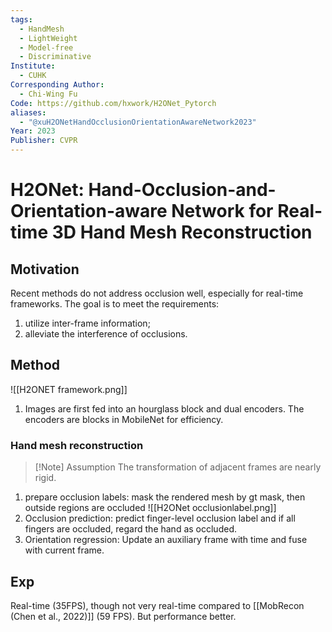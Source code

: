 ```yaml
---
tags:
  - HandMesh
  - LightWeight
  - Model-free
  - Discriminative
Institute:
  - CUHK
Corresponding Author:
  - Chi-Wing Fu
Code: https://github.com/hxwork/H2ONet_Pytorch
aliases:
  - "@xuH2ONetHandOcclusionOrientationAwareNetwork2023"
Year: 2023
Publisher: CVPR
---
```

# H2ONet: Hand-Occlusion-and-Orientation-aware Network for Real-time 3D Hand Mesh Reconstruction
## Motivation
Recent methods do not address occlusion well, especially for real-time frameworks. The goal is to meet the requirements:
1. utilize inter-frame information;
2. alleviate the interference of occlusions.
## Method
![[H2ONET framework.png]]
1. Images are first fed into an hourglass block and dual encoders. The encoders are blocks in MobileNet for efficiency.
### Hand mesh reconstruction
>[!Note] Assumption
>The transformation of adjacent frames are nearly rigid.
1. prepare occlusion labels: mask the rendered mesh by gt mask, then outside regions are occluded
![[H2ONet occlusionlabel.png]]
2. Occlusion prediction: predict finger-level occlusion label and if all fingers are occluded, regard the hand as occluded.
3. Orientation regression: Update an auxiliary frame with time and fuse with current frame.

## Exp
Real-time (35FPS), though not very real-time compared to [[MobRecon (Chen et al., 2022)]] (59 FPS). But performance better.